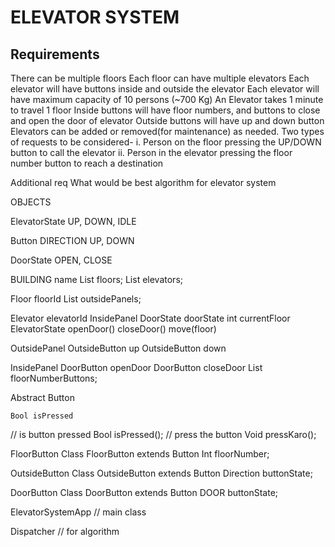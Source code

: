 # ELEVATOR SYSTEM

## Requirements

There can be multiple floors
Each floor can have multiple elevators
Each elevator will have buttons inside and outside the elevator
Each elevator will have maximum capacity of 10 persons (~700 Kg)
An Elevator takes 1 minute to travel 1 floor
Inside buttons will have floor numbers, and buttons to close and open the door of elevator
Outside buttons will have up and down button
Elevators can be added or removed(for maintenance) as needed.
Two types of requests to be considered-
i. Person on the floor pressing the UP/DOWN button to call the elevator
ii. Person in the elevator pressing the floor number button to reach a destination

Additional req
What would be best algorithm for elevator system


OBJECTS

ElevatorState
UP, DOWN, IDLE

Button DIRECTION
	UP, DOWN

DoorState
	OPEN, CLOSE


BUILDING
name
List<Floor> floors;
List<Elevator> elevators;


Floor
floorId
List<OutsidePanel> outsidePanels;

Elevator
elevatorId
InsidePanel
DoorState doorState
int currentFloor
ElevatorState
openDoor()
closeDoor()
move(floor)


OutsidePanel
OutsideButton up
OutsideButton down

InsidePanel
DoorButton openDoor
DoorButton closeDoor
List<FloorButton> floorNumberButtons;


Abstract Button

	Bool isPressed
// is button pressed
	Bool isPressed();
	// press the button
	Void pressKaro();

FloorButton
Class FloorButton extends Button
Int floorNumber;

OutsideButton
Class OutsideButton extends Button
	Direction buttonState;

DoorButton
Class DoorButton extends Button
	DOOR buttonState;






ElevatorSystemApp // main class


Dispatcher // for algorithm
